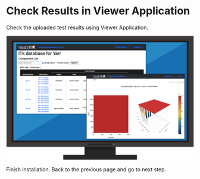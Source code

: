 # Check Results in Viewer Application

Check the uploaded test results using Viewer Application.

![Viewer Application Goal](images/demo_viewer_goal.png)

Finish installation. Back to the previous page and go to next step.
